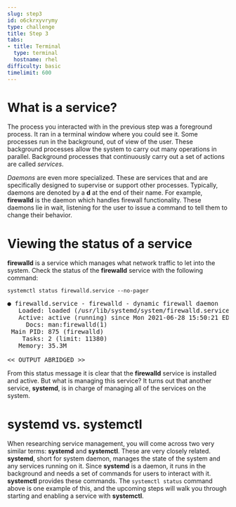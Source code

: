 ```yaml
---
slug: step3
id: o6ckrxyvrymy
type: challenge
title: Step 3
tabs:
- title: Terminal
  type: terminal
  hostname: rhel
difficulty: basic
timelimit: 600
---
```

# What is a service?

The process you interacted with in the previous step was a foreground process.
It ran in a terminal window where you could see it. Some processes run in the
background, out of view of the user. These background processes allow the
system to carry out many operations in parallel. Background processes that
continuously carry out a set of actions are called _services_.

_Daemons_ are even more specialized. These are services that
and are specifically designed to supervise or support other processes. Typically,
daemons are denoted by a __d__ at the end of their name. For example, __firewalld__
is the daemon which handles firewall functionality. These daemons lie in wait,
listening for the user to issue a command to tell them to change their behavior.

# Viewing the status of a service

__firewalld__ is a service which manages what network traffic to let into the system.
Check the status of the __firewalld__ service with the following command:

```
systemctl status firewalld.service --no-pager
```

<pre class=file>
● firewalld.service - firewalld - dynamic firewall daemon
   Loaded: loaded (/usr/lib/systemd/system/firewalld.service; enabled; vendor preset: enabled)
   Active: active (running) since Mon 2021-06-28 15:50:21 EDT; 1h 49min ago
     Docs: man:firewalld(1)
 Main PID: 875 (firewalld)
    Tasks: 2 (limit: 11380)
   Memory: 35.3M

<< OUTPUT ABRIDGED >>
</pre>

From this status message it is clear that the __firewalld__ service is installed
and active. But what is managing this service? It turns out that another service,
__systemd__, is in charge of managing all of the services on the system.

# __systemd__ vs. __systemctl__

When researching service management, you will come across two very similar terms:
__systemd__ and __systemctl__. These are very closely related.
__systemd__, short for system daemon, manages the state of the system and any
services running on it. Since __systemd__ is a daemon, it runs in the background
and needs a set of commands for users to interact with it. __systemctl__ provides
these commands. The `systemctl status` command above is one example of this,
and the upcoming steps will walk you through starting and enabling a service
with __systemctl__.
